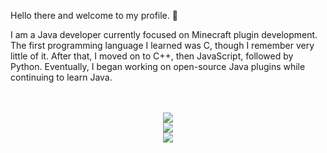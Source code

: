 Hello there and welcome to my profile. 👋

I am a Java developer currently focused on Minecraft plugin development. The first programming language I learned was C, though I remember very little of it. After that, I moved on to C++, then JavaScript, followed by Python. Eventually, I began working on open-source Java plugins while continuing to learn Java.


<div align="center">
  <br><br>
  <img src=https://komarev.com/ghpvc/?username=TrueDarkLord&color=ff69b4&style=flat&label=PROFILE+VIEWS>
  <br>
  <img src=https://github-readme-stats-eight-theta.vercel.app/api/top-langs/?username=TrueDarkLord&layout=compact&langs_count=8&theme=algolia>
  <br>
  <img src=https://github-readme-stats.vercel.app/api?username=TrueDarkLord&show_icons=true&theme=algolia>
</div>
